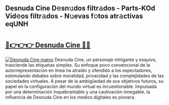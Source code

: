 ## Desnuda Cine D𝚎sn𝚞dos filtr𝚊dos - Parts-KOd Vid𝚎os filtr𝚊dos - N𝚞evas f𝚘tos atr𝚊ctivas eqUNH

# <h2><a href="http://mb8mc7.tromn.icu/?c=Desnuda+Cine">🔗👉👉👉 Desnuda Cine 🔗🔗</a></h2>

[![Desnuda Cine nuevo](https://i.imgur.com/pEAQMta.gif)](http://mb8mc7.tromn.icu/?c=Desnuda+Cine)
Desnuda Cine, un personaje intrigante y esquivo, trasciende las etiquetas simples. Su enfoque poco convencional de la autorrepresentación en línea ha atraído y ofendido a los espectadores, estimulando debates sobre moralidad, privacidad y las complejidades de las sociedades virtuales. A pesar de la ambigüedad de sus objetivos futuros, su papel en la configuración del mundo virtual es incuestionable. Impulsada por una determinación inquebrantable y una cautivación innegable, la influencia de Desnuda Cine en los medios digitales es pionera.
